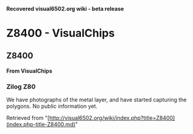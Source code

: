**Recovered visual6502.org wiki - beta release**

# Z8400 - VisualChips

## Z8400

#### From VisualChips

### Zilog Z80

We have photographs of the metal layer, and have started capturing the polygons.  No public information yet.

Retrieved from "[http://visual6502.org/wiki/index.php?title=Z8400](index.php-title-Z8400.md)"

